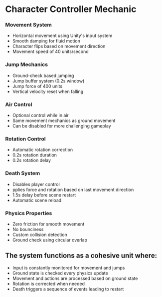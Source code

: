 # Character Controller Mechanic

### Movement System

- Horizontal movement using Unity's input system
- Smooth damping for fluid motion
- Character flips based on movement direction
- Movement speed of 40 units/second

### Jump Mechanics

- Ground-check based jumping
- Jump buffer system (0.2s window)
- Jump force of 400 units
- Vertical velocity reset when falling

### Air Control

- Optional control while in air
- Same movement mechanics as ground movement
- Can be disabled for more challenging gameplay

### Rotation Control

- Automatic rotation correction
- 0.2s rotation duration
- 0.2s rotation delay

### Death System

- Disables player control
- pplies force and rotation based on last movement direction
- 1.5s delay before scene restart
- Automatic scene reload

### Physics Properties

- Zero friction for smooth movement
- No bounciness
- Custom collision detection
- Ground check using circular overlap

## The system functions as a cohesive unit where:

- Input is constantly monitored for movement and jumps
- Ground state is checked every physics update
- Movement and actions are processed based on ground state
- Rotation is corrected when needed
- Death triggers a sequence of events leading to restart